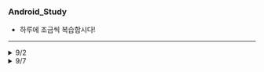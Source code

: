 ### Android_Study
- 하루에 조금씩 복습합시다!
<hr />

<details>
<summary>9/2</summary>

</details>

<details>
<summary>9/7</summary>

1. [Hello World](https://github.com/DongGeon0908/Android_Study/tree/master/HelloWorld)
![실행사진](https://github.com/DongGeon0908/Android_Study/blob/master/pic/9_7(1).png)
<hr />

</details>